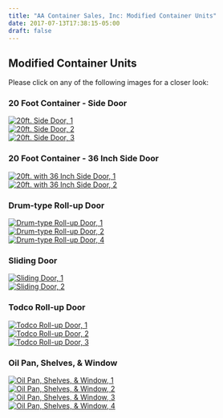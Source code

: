 ```yaml
---
title: "AA Container Sales, Inc: Modified Container Units"
date: 2017-07-13T17:38:15-05:00
draft: false
---
```


## Modified Container Units

Please click on any of the following images for a closer look:

### 20 Foot Container - Side Door

<div class="pure-g">
  <div class="pure-u-1 pure-u-md-8-24">
    <div class="col">
      <a class="colorbox" href="/images/modified_units/large/20ft_side_door_b1.jpg">
        <img src="/images/modified_units/medium/20ft_side_door_b1.jpg" alt="20ft. Side Door, 1" class="thumb" />
      </a>
    </div>
  </div>
  <div class="pure-u-1 pure-u-md-8-24">
    <div class="col">
      <a class="colorbox" href="/images/modified_units/large/20ft_side_door_b2.jpg">
        <img src="/images/modified_units/medium/20ft_side_door_b2.jpg" alt="20ft. Side Door, 2" class="thumb" />
      </a>
    </div>
  </div>
  <div class="pure-u-1 pure-u-md-8-24">
    <div class="col">
      <a class="colorbox" href="/images/modified_units/large/20ft_side_door_b3.jpg">
        <img src="/images/modified_units/medium/20ft_side_door_b3.jpg" alt="20ft. Side Door, 3" class="thumb" />
      </a>
    </div>
  </div>
</div>

### 20 Foot Container - 36 Inch Side Door

<div class="pure-g">
  <div class="pure-u-1 pure-u-md-8-24">
    <div class="col">
      <a class="colorbox" href="/images/modified_units/large/36in_side_door_g1.jpg">
        <img src="/images/modified_units/medium/36in_side_door_g1.jpg" alt="20ft. with 36 Inch Side Door, 1" class="thumb" />
      </a>
    </div>
  </div>
  <div class="pure-u-1 pure-u-md-8-24">
    <div class="col">
      <a class="colorbox" href="/images/modified_units/large/36in_side_door_g2.jpg">
        <img src="/images/modified_units/medium/36in_side_door_g2.jpg" alt="20ft. with 36 Inch Side Door, 2" class="thumb" />
      </a>
    </div>
  </div>
</div>

### Drum-type Roll-up Door

<div class="pure-g">
  <div class="pure-u-1 pure-u-md-8-24">
    <div class="col">
      <a class="colorbox" href="/images/modified_units/large/drum_type_rollup_t1.jpg">
        <img src="/images/modified_units/medium/drum_type_rollup_t1.jpg" alt="Drum-type Roll-up Door, 1" class="thumb" />
      </a>
    </div>
  </div>
  <div class="pure-u-1 pure-u-md-8-24">
    <div class="col">
      <a class="colorbox" href="/images/modified_units/large/drum_type_rollup_t2.jpg">
        <img src="/images/modified_units/medium/drum_type_rollup_t2.jpg" alt="Drum-type Roll-up Door, 2" class="thumb" />
      </a>
    </div>
  </div>
  <div class="pure-u-1 pure-u-md-8-24">
    <div class="col">
      <a class="colorbox" href="/images/modified_units/large/drum_type_rollup_t4.jpg">
        <img src="/images/modified_units/medium/drum_type_rollup_t4.jpg" alt="Drum-type Roll-up Door, 4" class="thumb" />
      </a>
    </div>
  </div>
</div>

### Sliding Door

<div class="pure-g">
  <div class="pure-u-1 pure-u-md-8-24">
    <div class="col">
      <a class="colorbox" href="/images/modified_units/large/sliding_door_1.jpg">
        <img src="/images/modified_units/medium/sliding_door_1.jpg" alt="Sliding Door, 1" class="thumb" />
      </a>
    </div>
  </div>
  <div class="pure-u-1 pure-u-md-8-24">
    <div class="col">
      <a class="colorbox" href="/images/modified_units/large/sliding_door_2.jpg">
        <img src="/images/modified_units/medium/sliding_door_2.jpg" alt="Sliding Door, 2" class="thumb" />
      </a>
    </div>
  </div>
</div>

### Todco Roll-up Door

<div class="pure-g">
  <div class="pure-u-1 pure-u-md-8-24">
    <div class="col">
      <a class="colorbox" href="/images/modified_units/large/todco_rollup_db.jpg">
        <img src="/images/modified_units/medium/todco_rollup_db.jpg" alt="Todco Roll-up Door, 1" class="thumb" />
      </a>
    </div>
  </div>
  <div class="pure-u-1 pure-u-md-8-24">
    <div class="col">
      <a class="colorbox" href="/images/modified_units/large/todco_rollup_g1.jpg">
        <img src="/images/modified_units/medium/todco_rollup_g1.jpg" alt="Todco Roll-up Door, 2" class="thumb" />
      </a>
    </div>
  </div>
  <div class="pure-u-1 pure-u-md-8-24">
    <div class="col">
      <a class="colorbox" href="/images/modified_units/large/todco_rollup_g2.jpg">
        <img src="/images/modified_units/medium/todco_rollup_g2.jpg" alt="Todco Roll-up Door, 3" class="thumb" />
      </a>
    </div>
  </div>
</div>

### Oil Pan, Shelves, & Window

<div class="pure-g">
  <div class="pure-u-1 pure-u-md-8-24">
    <div class="col">
      <a class="colorbox" href="/images/modified_units/large/pan_shelves_window_w1.jpg">
        <img src="/images/modified_units/medium/pan_shelves_window_w1.jpg" alt="Oil Pan, Shelves, &amp; Window, 1" class="thumb" />
      </a>
    </div>
  </div>
  <div class="pure-u-1 pure-u-md-8-24">
    <div class="col">
      <a class="colorbox" href="/images/modified_units/large/pan_shelves_window_w2.jpg">
        <img src="/images/modified_units/medium/pan_shelves_window_w2.jpg" alt="Oil Pan, Shelves, &amp; Window, 2" class="thumb" />
      </a>
    </div>
  </div>
  <div class="pure-u-1 pure-u-md-8-24">
    <div class="col">
      <a class="colorbox" href="/images/modified_units/large/pan_shelves_window_w3.jpg">
        <img src="/images/modified_units/medium/pan_shelves_window_w3.jpg" alt="Oil Pan, Shelves, &amp; Window, 3" class="thumb" />
      </a>
    </div>
  </div>
</div>
<div class="pure-g mar-t10">
  <div class="pure-u-1 pure-u-md-8-24">
    <div class="col">
      <a class="colorbox" href="/images/modified_units/large/pan_shelves_window_w4.jpg">
        <img src="/images/modified_units/medium/pan_shelves_window_w4.jpg" alt="Oil Pan, Shelves, &amp; Window, 4" class="thumb" />
      </a>
    </div>
  </div>
</div>
